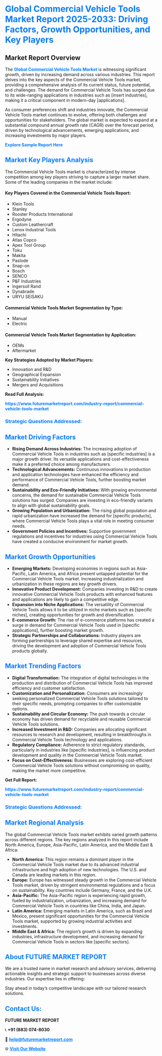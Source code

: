 <h1 style="color: #007BFF;">Global Commercial Vehicle Tools Market Report 2025-2033: Driving Factors, Growth Opportunities, and Key Players</h1>

<section id="overview">
<h2>Market Report Overview</h2>
<p>The <a href="https://www.futuremarketreport.com/industry-report/commercial-vehicle-tools-market" style="color: #007BFF; text-decoration: none;"><strong>Global Commercial Vehicle Tools Market</strong></a> is witnessing significant growth, driven by increasing demand across various industries. This report delves into the key aspects of the Commercial Vehicle Tools market, providing a comprehensive analysis of its current status, future potential, and challenges. The demand for Commercial Vehicle Tools has surged due to its wide-ranging applications in industries such as [insert industries], making it a critical component in modern-day [applications].</p>
<p>As consumer preferences shift and industries innovate, the Commercial Vehicle Tools market continues to evolve, offering both challenges and opportunities for stakeholders. The global market is expected to expand at a substantial compound annual growth rate (CAGR) over the forecast period, driven by technological advancements, emerging applications, and increasing investments by major players.</p>
</section>

<section id="overview">
<p><a href="https://www.futuremarketreport.com/request-sample/reportId=36546" style="color: #007BFF; text-decoration: none;"><strong>Explore Sample Report Here</strong></a></p>
</section>

<section id="key-players">
<h2 style="color: #007BFF;">Market Key Players Analysis</h2>
<p>The Commercial Vehicle Tools market is characterized by intense competition among key players striving to capture a larger market share. Some of the leading companies in the market include:</p>
<h4>Key Players Covered in the Commercial Vehicle Tools Report:</h4>
<ul><li>Klein Tools</li><li>Stanley</li><li>Rooster Products International</li><li>Ergodyne</li><li>Custom Leathercraft</li><li>Lenox Industrial Tools</li><li>Hitachi</li><li>Atlas Copco</li><li>Apex Tool Group</li><li>Toku</li><li>Makita</li><li>Paslode</li><li>Snap-on</li><li>Bosch</li><li>SENCO</li><li>P&amp;F Industries</li><li>Ingersoll Rand</li><li>Dynabrade</li><li>URYU SEISAKU</li></ul>
<h4>Commercial Vehicle Tools Market Segmentation by Type:</h4>
<ul><li>Manual</li><li>Electric</li></ul>

<h4>Commercial Vehicle Tools Market Segmentation by Application:</h4>
<ul><li>OEMs</li><li>Aftermarket</li></ul>
<p><strong>Key Strategies Adopted by Market Players:</strong></p>
<ul>
<li>Innovation and R&D</li>
<li>Geographical Expansion</li>
<li>Sustainability Initiatives</li>
<li>Mergers and Acquisitions</li>
</ul>
</section>

<section>
<p><strong>Read Full Analysis: </strong></p><a href="https://www.futuremarketreport.com/industry-report/commercial-vehicle-tools-market" style="color: #007BFF; text-decoration: none;"><strong>https://www.futuremarketreport.com/industry-report/commercial-vehicle-tools-market</strong></a>
<h3 style="color: #007BFF;">Strategic Questions Addressed:</h3>
</section>

<section id="driving-factors">
<h2 style="color: #007BFF;">Market Driving Factors</h2>
<ul>
<li><strong>Rising Demand Across Industries:</strong> The increasing adoption of Commercial Vehicle Tools in industries such as [specific industries] is a major growth driver. Its versatile applications and cost-effectiveness make it a preferred choice among manufacturers.</li>
<li><strong>Technological Advancements:</strong> Continuous innovations in production and application technologies have enhanced the efficiency and performance of Commercial Vehicle Tools, further boosting market demand.</li>
<li><strong>Sustainability and Eco-Friendly Initiatives:</strong> With growing environmental concerns, the demand for sustainable Commercial Vehicle Tools solutions has surged. Companies are investing in eco-friendly variants to align with global sustainability goals.</li>
<li><strong>Growing Population and Urbanization:</strong> The rising global population and rapid urbanization have increased the demand for [specific products], where Commercial Vehicle Tools plays a vital role in meeting consumer needs.</li>
<li><strong>Government Policies and Incentives:</strong> Supportive government regulations and incentives for industries using Commercial Vehicle Tools have created a conducive environment for market growth.</li>
</ul>
</section>

<section id="growth-opportunities">
<h2 style="color: #007BFF;">Market Growth Opportunities</h2>
<ul>
<li><strong>Emerging Markets:</strong> Developing economies in regions such as Asia-Pacific, Latin America, and Africa present untapped potential for the Commercial Vehicle Tools market. Increasing industrialization and urbanization in these regions are key growth drivers.</li>
<li><strong>Innovative Product Development:</strong> Companies investing in R&D to create innovative Commercial Vehicle Tools products with enhanced features and applications are likely to gain a competitive edge.</li>
<li><strong>Expansion into Niche Applications:</strong> The versatility of Commercial Vehicle Tools allows it to be utilized in niche markets such as [specific niches], creating opportunities for growth and diversification.</li>
<li><strong>E-commerce Growth:</strong> The rise of e-commerce platforms has created a surge in demand for Commercial Vehicle Tools used in [specific applications], further boosting market growth.</li>
<li><strong>Strategic Partnerships and Collaborations:</strong> Industry players are forming partnerships to leverage shared expertise and resources, driving the development and adoption of Commercial Vehicle Tools products globally.</li>
</ul>
</section>

<section id="trending-factors">
<h2 style="color: #007BFF;">Market Trending Factors</h2>
<ul>
<li><strong>Digital Transformation:</strong> The integration of digital technologies in the production and distribution of Commercial Vehicle Tools has improved efficiency and customer satisfaction.</li>
<li><strong>Customization and Personalization:</strong> Consumers are increasingly seeking personalized Commercial Vehicle Tools solutions tailored to their specific needs, prompting companies to offer customizable options.</li>
<li><strong>Sustainability and Circular Economy:</strong> The push towards a circular economy has driven demand for recyclable and reusable Commercial Vehicle Tools solutions.</li>
<li><strong>Increased Investment in R&D:</strong> Companies are allocating significant resources to research and development, resulting in breakthroughs in Commercial Vehicle Tools technology and applications.</li>
<li><strong>Regulatory Compliance:</strong> Adherence to strict regulatory standards, particularly in industries like [specific industries], is influencing product development and quality in the Commercial Vehicle Tools market.</li>
<li><strong>Focus on Cost-Effectiveness:</strong> Businesses are exploring cost-efficient Commercial Vehicle Tools solutions without compromising on quality, making the market more competitive.</li>
</ul>
</section>

<section>
<p><strong>Get Full Report: </strong></p><a href="https://www.futuremarketreport.com/industry-report/commercial-vehicle-tools-market" style="color: #007BFF; text-decoration: none;"><strong>https://www.futuremarketreport.com/industry-report/commercial-vehicle-tools-market</strong></a>
<h3 style="color: #007BFF;">Strategic Questions Addressed:</h3>
</section>


<section id="regional-analysis">
<h2 style="color: #007BFF;">Market Regional Analysis</h2>
<p>The global Commercial Vehicle Tools market exhibits varied growth patterns across different regions. The key regions analyzed in this report include North America, Europe, Asia-Pacific, Latin America, and the Middle East & Africa:</p>
<ul>
<li><strong>North America:</strong> This region remains a dominant player in the Commercial Vehicle Tools market due to its advanced industrial infrastructure and high adoption of new technologies. The U.S. and Canada are leading markets in this region.</li>
<li><strong>Europe:</strong> Europe has witnessed steady growth in the Commercial Vehicle Tools market, driven by stringent environmental regulations and a focus on sustainability. Key countries include Germany, France, and the U.K.</li>
<li><strong>Asia-Pacific:</strong> The Asia-Pacific region is experiencing rapid growth, fueled by industrialization, urbanization, and increasing demand for Commercial Vehicle Tools in countries like China, India, and Japan.</li>
<li><strong>Latin America:</strong> Emerging markets in Latin America, such as Brazil and Mexico, present significant opportunities for the Commercial Vehicle Tools market, supported by growing industrial activities and investments.</li>
<li><strong>Middle East & Africa:</strong> The region’s growth is driven by expanding industries, infrastructure development, and increasing demand for Commercial Vehicle Tools in sectors like [specific sectors].</li>
</ul>
</section>

<footer>
<h2 style="color: #007BFF;">About FUTURE MARKET REPORT</h2>
<p>We are a trusted name in market research and advisory services, delivering actionable insights and strategic support to businesses across diverse industries. Our expertise lies in offering:</p>

<p>Stay ahead in today’s competitive landscape with our tailored research solutions.</p>

<h2 style="color: #007BFF;">Contact Us:</h2>
<p><strong>FUTURE MARKET REPORT</strong></p>
<p>📞 <strong>+91 (883) 074-8030</strong></p>
<p>📧 <strong><a href="mailto:help@futuremarketreport.com" style="color: #007BFF;">help@futuremarketreport.com</a></strong></p>
<p>🌐 <strong><a href="https://www.futuremarketreport.com/" style="color: #007BFF;">Visit Our Website</a></strong></p>
</footer>